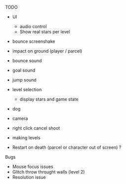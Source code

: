 TODO
- UI
    - audio control
    - Show real stars per level

- bounce screenshake
- impact on ground (player / parcel)

- bounce sound
- goal sound
- jump sound

- level selection
    - display stars and game state

- dog
- camera
- right click cancel shoot
- making levels

- Restart on death (parcel or character out of screen) ?

Bugs
- Mouse focus issues
- Glitch throw throught walls (level 2)
- Resolution issue